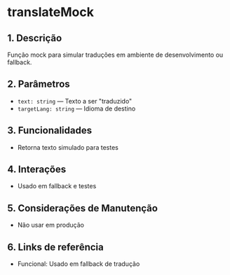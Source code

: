 # translateMock

## 1. Descrição
Função mock para simular traduções em ambiente de desenvolvimento ou fallback.

## 2. Parâmetros
- `text: string` — Texto a ser "traduzido"
- `targetLang: string` — Idioma de destino

## 3. Funcionalidades
- Retorna texto simulado para testes

## 4. Interações
- Usado em fallback e testes

## 5. Considerações de Manutenção
- Não usar em produção

## 6. Links de referência
- Funcional: Usado em fallback de tradução
